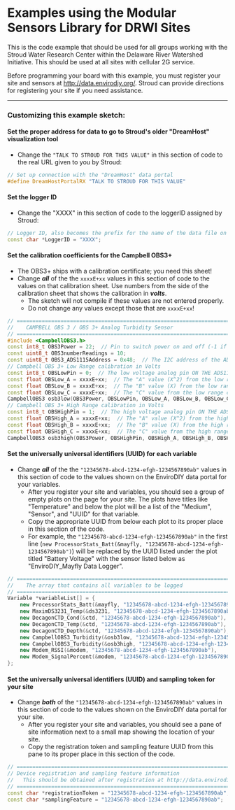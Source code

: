 # Examples using the Modular Sensors Library for DRWI Sites

This is the code example that should be used for all groups working with the Stroud Water Research Center within the Delaware River Watershed Initiative.  This should be used at all sites with cellular 2G service.

Before programming your board with this example, you must register your site and sensors at http://data.envirodiy.org/.  Stroud can provide directions for registering your site if you need assistance.

____

### Customizing this example sketch:


#### Set the proper address for data to go to Stroud's older "DreamHost" visualization tool

- Change the ```"TALK TO STROUD FOR THIS VALUE"``` in this section of code to the real URL given to you by Stroud:

```cpp
// Set up connection with the "DreamHost" data portal
#define DreamHostPortalRX "TALK TO STROUD FOR THIS VALUE"
```

#### Set the logger ID

- Change the "XXXX" in this section of code to the loggerID assigned by Stroud:

```cpp
// Logger ID, also becomes the prefix for the name of the data file on SD card
const char *LoggerID = "XXXX";
```

#### Set the calibration coefficients for the Campbell OBS3+

 - The OBS3+ ships with a calibration certificate; you need this sheet!
 - Change _**all**_ of the the ```xxxxE+xx``` values in this section of code to the values on that calibration sheet.  Use numbers from the side of the calibration sheet that shows the calibration in _**volts**_.
    - The sketch will not compile if these values are not entered properly.
    - Do not change any values except those that are ```xxxxE+xx```!

```cpp
// ==========================================================================
//    CAMPBELL OBS 3 / OBS 3+ Analog Turbidity Sensor
// ==========================================================================
#include <CampbellOBS3.h>
const int8_t OBS3Power = 22;  // Pin to switch power on and off (-1 if unconnected)
const uint8_t OBS3numberReadings = 10;
const uint8_t OBS3_ADS1115Address = 0x48;  // The I2C address of the ADS1115 ADC
// Campbell OBS 3+ Low Range calibration in Volts
const int8_t OBSLowPin = 0;  // The low voltage analog pin ON THE ADS1115 (NOT the Arduino Pin Number)
const float OBSLow_A = xxxxE+xx;  // The "A" value (X^2) from the low range calibration
const float OBSLow_B = xxxxE+xx;  // The "B" value (X) from the low range calibration
const float OBSLow_C = xxxxE+xx;  // The "C" value from the low range calibration
CampbellOBS3 osb3low(OBS3Power, OBSLowPin, OBSLow_A, OBSLow_B, OBSLow_C, OBS3_ADS1115Address, OBS3numberReadings);
// Campbell OBS 3+ High Range calibration in Volts
const int8_t OBSHighPin = 1;  // The high voltage analog pin ON THE ADS1115 (NOT the Arduino Pin Number)
const float OBSHigh_A = xxxxE+xx;  // The "A" value (X^2) from the high range calibration
const float OBSHigh_B = xxxxE+xx;  // The "B" value (X) from the high range calibration
const float OBSHigh_C = xxxxE+xx;  // The "C" value from the high range calibration
CampbellOBS3 osb3high(OBS3Power, OBSHighPin, OBSHigh_A, OBSHigh_B, OBSHigh_C, OBS3_ADS1115Address, OBS3numberReadings);
```

#### Set the universally universal identifiers (UUID) for each variable

- Change _**all**_ of the the ```"12345678-abcd-1234-efgh-1234567890ab"``` values in this section of code to the values shown on the EnviroDIY data portal for your variables.
    - After you register your site and variables, you should see a group of empty plots on the page for your site.  The plots have titles like "Temperature" and below the plot will be a list of the "Medium", "Sensor", and "UUID" for that variable.
    - Copy the appropriate UUID from below each plot to its proper place in this section of the code.
    - For example, the ```"12345678-abcd-1234-efgh-1234567890ab"``` in the first line (```new ProcessorStats_Batt(&mayfly, "12345678-abcd-1234-efgh-1234567890ab")```) will be replaced by the UUID listed under the plot titled "Battery Voltage" with the sensor listed below as "EnviroDIY_Mayfly Data Logger".

```cpp
// ==========================================================================
//    The array that contains all variables to be logged
// ==========================================================================
Variable *variableList[] = {
    new ProcessorStats_Batt(&mayfly, "12345678-abcd-1234-efgh-1234567890ab"),
    new MaximDS3231_Temp(&ds3231, "12345678-abcd-1234-efgh-1234567890ab"),
    new DecagonCTD_Cond(&ctd, "12345678-abcd-1234-efgh-1234567890ab"),
    new DecagonCTD_Temp(&ctd, "12345678-abcd-1234-efgh-1234567890ab"),
    new DecagonCTD_Depth(&ctd, "12345678-abcd-1234-efgh-1234567890ab"),
    new CampbellOBS3_Turbidity(&osb3low, "12345678-abcd-1234-efgh-1234567890ab", "TurbLow"),
    new CampbellOBS3_Turbidity(&osb3high, "12345678-abcd-1234-efgh-1234567890ab", "TurbHigh"),
    new Modem_RSSI(&modem, "12345678-abcd-1234-efgh-1234567890ab"),
    new Modem_SignalPercent(&modem, "12345678-abcd-1234-efgh-1234567890ab"),
};
```

#### Set the universally universal identifiers (UUID) and sampling token for your site
- Change _**both**_ of the ```"12345678-abcd-1234-efgh-1234567890ab"``` values in this section of code to the values shown on the EnviroDIY data portal for your site.
    - After you register your site and variables, you should see a pane of site information next to a small map showing the location of your site.
    - Copy the registration token and sampling feature UUID from this pane to its proper place in this section of the code.

```cpp
// ==========================================================================
// Device registration and sampling feature information
//   This should be obtained after registration at http://data.envirodiy.org
// ==========================================================================
const char *registrationToken = "12345678-abcd-1234-efgh-1234567890ab";   // Device registration token
const char *samplingFeature = "12345678-abcd-1234-efgh-1234567890ab";     // Sampling feature UUID
```
